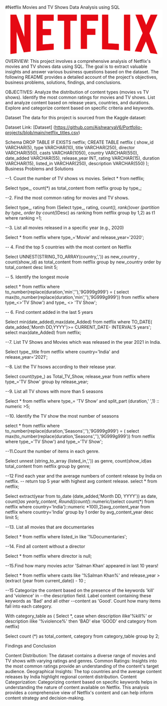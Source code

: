 #Netflix Movies and TV Shows Data Analysis using SQL 
![Netflix Logo](https://github.com/AishwaryaV6/Portfolio-projects/blob/main/logo.png)
OVERVIEW: 
This project involves a comprehensive analysis of Netflix's movies and TV shows data using SQL. The goal is to extract valuable insights and answer various business questions based on the dataset. The following README provides a detailed account of the project's objectives, business problems, solutions, findings, and conclusions.

OBJECTIVES:
Analyze the distribution of content types (movies vs TV shows).
Identify the most common ratings for movies and TV shows.
List and analyze content based on release years, countries, and durations.
Explore and categorize content based on specific criteria and keywords.

Dataset
The data for this project is sourced from the Kaggle dataset:

Dataset Link: [Dataset] (https://github.com/AishwaryaV6/Portfolio-projects/blob/main/netflix_titles.csv)

Schema
DROP TABLE IF EXISTS netflix;
CREATE TABLE netflix
(
    show_id      VARCHAR(5),
    type         VARCHAR(10),
    title        VARCHAR(250),
    director     VARCHAR(550),
    casts        VARCHAR(1050),
    country      VARCHAR(550),
    date_added   VARCHAR(55),
    release_year INT,
    rating       VARCHAR(15),
    duration     VARCHAR(15),
    listed_in    VARCHAR(250),
    description  VARCHAR(550)
);
Business Problems and Solutions

--1. Count the number of TV shows vs movies.
Select 
*
from 
netflix;

Select 
type_,
count(*) as total_content
from netflix
group by 
type_;

--2. Find the most common rating for movies and TV shows.

Select 
type_,
rating
from
(Select type_,
rating,
count(*),
rank()over (partition by type_ order by count(*)Desc) as ranking
from netflix
group by 1,2)
as t1
where ranking =1;

--3. List all movies released in a specific year (e.g., 2020)

Select * from netflix
where type_='Movie' 
and release_year='2020';


-- 4. Find the top 5 countries with the most content on Netflix

Select UNNEST(STRING_TO_ARRAY(country,',')) as new_country ,
count(show_id) as total_content 
from 
netflix 
group by new_country
order by total_content desc
limit  5;

-- 5. Identify the longest movie

select * from netflix 
where to_number(replace(duration,'min',''),'9G999g999') = (
select max(to_number(replace(duration,'min',''),'9G999g999')) from netflix where type_<>'TV Show')
and type_ <> 'TV Show';


-- 6. Find content added in the last 5 years

Select min(date_added),max(date_Added) from netflix
where TO_DATE( date_added,'Month DD,YYYY')>= CURRENT_DATE- INTERVAL'5 years';
select max(date_Added) from netflix;

--7. List TV Shows and Movies which was released in the year 2021 in India.

Select type_,title
from netflix
where country='India' 
and release_year='2021';

--8. List the  TV hsows according to their release year.

Select count(type_) as Total_TV_Show, release_year
from netflix
where type_='TV Show'
group by release_year;



--9. List all TV shows with more than 5 seasons

Select *
from netflix 
where type_= 'TV Show'
and split_part (duration,' ',1) :: numeric >5;


--10. Identify the TV show the most number of seasons 

select * from netflix 
where to_number(replace(duration,'Seasons',''),'9G999g999') = (
select max(to_number(replace(duration,'Seasons',''),'9G999g999')) from netflix where type_='TV Show')
and type_='TV Show';

--11.Count the number of items in each genre.

Select unnest (string_to_array (listed_in,',')) as genre,
count(show_id)as total_content
from netflix 
group by genre;



--12 Find each year and the average numbers of content release by India on netflix. 
-- return top 5 year with highest avg content release.
select * from netflix;

Select
extract(year from to_date (date_added,'Month DD, YYYY')) as date,
count(*)as yearly_content,
Round((count(*)::numeric/(select count(*) from netflix where country='India')::numeric *100),2)avg_content_year
from netflix
where country='India'
group by 1
order by avg_content_year
desc
limit 5;

--13. List all movies that are documentaries

Select * from netflix where 
listed_in like '%Documentaries';

--14. Find all content without a director

Select * from netflix where 
director is null;



--15.Find how many movies actor 'Salman Khan' appeared in last 10 years!


Select * 
from netflix 
where 
casts like '%Salman Khan%'
and 
release_year > (extract (year from current_date)) -  10 ;



--15 Categorize the content based on the presence of the keywords 'kill' and 'violence' in 
--the description field. Label content containing these keywords as 'Bad' and all other 
--content as 'Good'. Count how many items fall into each category.

With category_table 
as 
(
Select *,
case when   description ilike'%kill%' or description ilike '%violence%'
then 'BAD'
else 
'GOOD'
end category
from netflix) 

Select 
count (*) as total_content,
category
from category_table 
group by 2;


Findings and Conclusion

Content Distribution: The dataset contains a diverse range of movies and TV shows with varying ratings and genres.
Common Ratings: Insights into the most common ratings provide an understanding of the content's target audience.
Geographical Insights: The top countries and the average content releases by India highlight regional content distribution.
Content Categorization: Categorizing content based on specific keywords helps in understanding the nature of content available on Netflix.
This analysis provides a comprehensive view of Netflix's content and can help inform content strategy and decision-making.
